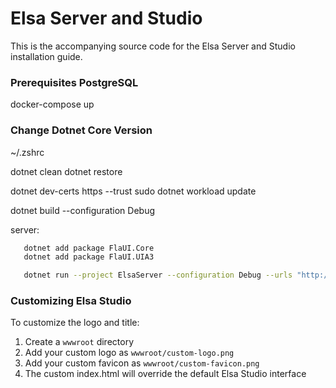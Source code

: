 # Elsa Server and Studio

This is the accompanying source code for the Elsa Server and Studio installation guide.



### Prerequisites PostgreSQL
docker-compose up


### Change Dotnet Core Version
~/.zshrc


dotnet clean
dotnet restore

dotnet dev-certs https --trust
sudo dotnet workload update

dotnet build --configuration Debug

server:
```bash
   dotnet add package FlaUI.Core
   dotnet add package FlaUI.UIA3

   dotnet run --project ElsaServer --configuration Debug --urls "http://localhost:5001"

```

### Customizing Elsa Studio
To customize the logo and title:
1. Create a `wwwroot` directory
2. Add your custom logo as `wwwroot/custom-logo.png`
3. Add your custom favicon as `wwwroot/custom-favicon.png`
4. The custom index.html will override the default Elsa Studio interface

